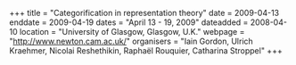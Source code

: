+++
title = "Categorification in representation theory"
date = 2009-04-13
enddate = 2009-04-19
dates = "April 13 - 19, 2009"
dateadded = 2008-04-10
location = "University of Glasgow, Glasgow, U.K."
webpage = "http://www.newton.cam.ac.uk/"
organisers = "Iain Gordon, Ulrich Kraehmer, Nicolai Reshethikin, Raphaël Rouquier, Catharina Stroppel"
+++
